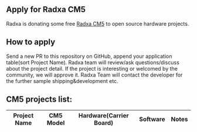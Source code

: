 ## Apply for Radxa CM5

Radxa is donating some free [Radxa CM5](https://radxa.com/products/compute-module/cm5) to open source hardware projects.

## How to apply

Send a new PR to this repository on GitHub, append your application table(sort Project Name). Radxa team will review/ask questions/discuss about the project detail. If the project is interesting or welcomed by the community, we will approve it. Radxa Team will contact the developer for the further sample shipping&development etc.

## CM5 projects list:

| Project Name        | CM5 Model     | Hardware(Carrier Board)                                      | Software                                                | Notes                                                        |
| ------------------- | ------------- | ------------------------------------------------------------ | ------------------------------------------------------- | ------------------------------------------------------------ |